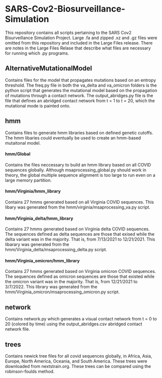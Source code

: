 # SARS-Cov2-Biosurveillance-Simulation

This repository contains all scripts pertaining to the SARS Cov2 Bisurveillance Simulation Project. Large .fa and zipped .xz and .gz files were omitted from this repository and included in the Large Files release. There are notes in the Large Files Relase that describe what files are necessary for running which .py programs.


## AlternativeMutationalModel
Contains files for the model that propagates mutations based on an entropy threshold. The freq.py file in both the va_delta and va_omicron folders is the python script that generates the mutational model based on the propagation of mutations through a contact network. The output_abridges.py file is the file that defines an abridged contact network from t = 1 to t = 20, which the mutational mode is painted onto.

## hmm
Contains files to generate hmm libraries based on defined genetic cutoffs. The hmm libaries could eventually be used to create an hmm-based mutaitonal model.

#### hmm/Global
Contains the files neccessary to build an hmm library based on all COVID sequences globally. Although msaprocessing_global.py should work in theory, the global multiple sequence alignment is too large to run even on a large memory partition. 

#### hmm/Virginia/hmm_library
Contains 27 hmms generated based on all Virginia COVID sequences. This libary was generated from the hmm/virginia/msaprocessing_va.py script.

#### hmm/Virginia_delta/hmm_library
Contains 27 hmms generated based on Virginia delta COVID sequences. The sequences defined as delta sequences are those that exised while the delta variant was in the majority. That is, from 7/13/2021 to 12/21/2021. This libarary was generated from the hmm/Virginia_delta/msaprocessing_delta.py script.

#### hmm/Virginia_omicron/hmm_library
Contains 27 hmms generated based on Virginia omicron COVID sequences. The sequences defined as omicron sequences are those that existed while the omicron variant was in the majority. That is, from 12/21/2021 to 3/7/2022. This library was generated from the hmm/Virginia_omicron/msaprocessing_omicron.py script. 

## network
Contains network.py which generates a visual contact network from t = 0 to 20 (colored by time) using the output_abridges.csv abridged contact network file. 

## trees
Contains newick tree files for all covid sequences globally, in Africa, Asia, Europe, North America, Oceania, and South America. These trees were downloaded from nextstrain.org. These trees can be compared using the robinson-foulds method. 

